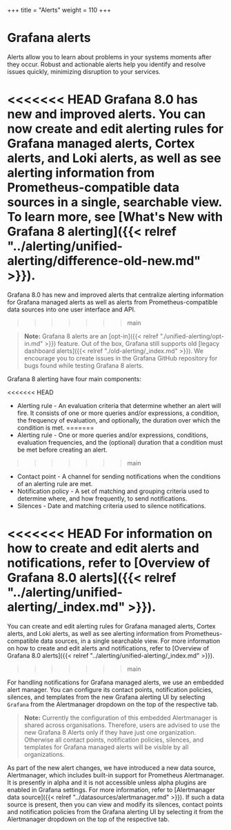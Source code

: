+++
title = "Alerts"
weight = 110
+++

# Grafana alerts

Alerts allow you to learn about problems in your systems moments after they occur. Robust and actionable alerts help you identify and resolve issues quickly, minimizing disruption to your services.

<<<<<<< HEAD
Grafana 8.0 has new and improved alerts. You can now create and edit alerting rules for Grafana managed alerts, Cortex alerts, and Loki alerts, as well as see alerting information from Prometheus-compatible data sources in a single, searchable view. To learn more, see [What's New with Grafana 8 alerting]({{< relref "../alerting/unified-alerting/difference-old-new.md" >}}).
=======
Grafana 8.0 has new and improved alerts that centralize alerting information for Grafana managed alerts as well as alerts from Prometheus-compatible data sources into one user interface and API.
>>>>>>> main

> **Note:** Grafana 8 alerts are an [opt-in]({{< relref "./unified-alerting/opt-in.md" >}}) feature. Out of the box, Grafana still supports old [legacy dashboard alerts]({{< relref "./old-alerting/_index.md" >}}). We encourage you to create issues in the Grafana GitHub repository for bugs found while testing Grafana 8 alerts.

Grafana 8 alerting have four main components:

<<<<<<< HEAD
- Alerting rule - An evaluation criteria that determine whether an alert will fire. It consists of one or more queries and/or expressions, a condition, the frequency of evaluation, and optionally, the duration over which the condition is met.
=======
- Alerting rule - One or more queries and/or expressions, conditions, evaluation frequencies, and the (optional) duration that a condition must be met before creating an alert.
>>>>>>> main
- Contact point - A channel for sending notifications when the conditions of an alerting rule are met.
- Notification policy - A set of matching and grouping criteria used to determine where, and how frequently, to send notifications.
- Silences - Date and matching criteria used to silence notifications.

<<<<<<< HEAD
For information on how to create and edit alerts and notifications, refer to [Overview of Grafana 8.0 alerts]({{< relref "../alerting/unified-alerting/_index.md" >}}).
=======
You can create and edit alerting rules for Grafana managed alerts, Cortex alerts, and Loki alerts, as well as see alerting information from Prometheus-compatible data sources, in a single searchable view. For more information on how to create and edit alerts and notifications, refer to [Overview of Grafana 8.0 alerts]({{< relref "../alerting/unified-alerting/_index.md" >}}).
>>>>>>> main

For handling notifications for Grafana managed alerts, we use an embedded alert manager. You can configure its contact points, notification policies, silences, and templates from the new Grafana alerting UI by selecting `Grafana` from the Alertmanager dropdown on the top of the respective tab.

> **Note:** Currently the configuration of this embedded Alertmanager is shared across organisations. Therefore, users are advised to use the new Grafana 8 Alerts only if they have just one organization. Otherwise all contact points, notification policies, silences, and templates for Grafana managed alerts will be visible by all organizations.

As part of the new alert changes, we have introduced a new data source, Alertmanager, which includes built-in support for Prometheus Alertmanager. It is presently in alpha and it is not accessible unless alpha plugins are enabled in Grafana settings. For more information, refer to [Alertmanager data source]({{< relref "../datasources/alertmanager.md" >}}). If such a data source is present, then you can view and modify its silences, contact points and notification policies from the Grafana alerting UI by selecting it from the Alertmanager dropdown on the top of the respective tab.

